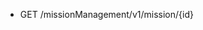 <!--
    ATTENTION: This file was generated via gradle!
               Do NOT manually edit this file! Any such changes will be overwritten!
-->

* GET /missionManagement/v1/mission/{id}
